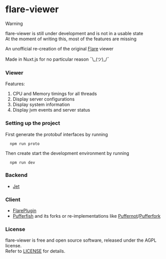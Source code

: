 
# flare-viewer

> [!WARNING]
> flare-viewer is still under development and is not in a usable state \
> At the moment of writing this, most of the features are missing

An unofficial re-creation of the original [Flare](https://blog.airplane.gg/flare/) viewer

Made in Nuxt.js for no particular reason ¯\\\_(ツ)\_/¯

### Viewer
Features:
1. CPU and Memory timings for all threads
2. Display server configurations
3. Display system information
4. Display jvm events and server status

### Setting up the project

First generate the protobuf interfaces by running
````shell
  npm run proto
````

Then create start the development environment by running
````shell
  npm run dev
````

### Backend
* [Jet](https://github.com/SerlithNetwork/Jet)

### Client
* [FlarePlugin](https://github.com/TECHNOVE/FlarePlugin)
* [Pufferfish](https://github.com/pufferfish-gg/Pufferfish) and its forks or re-implementations like [Puffernot](https://github.com/SerlithNetwork/Puffernot)/[Pufferfork](https://github.com/Toffikk/Pufferfork)

### License

flare-viewer is free and open source software, released under the AGPL license. \
Refer to [LICENSE](LICENSE) for details.


